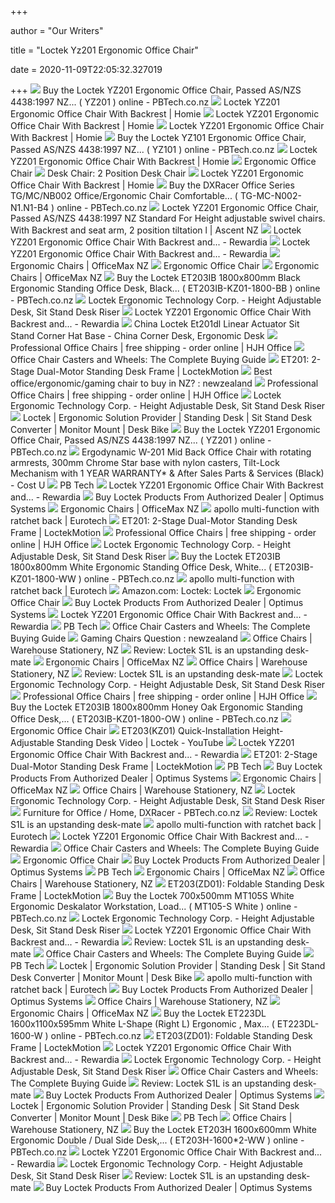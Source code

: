 +++
        
author = "Our Writers"
        
title = "Loctek Yz201 Ergonomic Office Chair"
        
date = 2020-11-09T22:05:32.327019
        
+++
[ ![](https://www.pbtech.co.nz/imgprod/C/H/CHRLCK0004__12.jpg)](https://www.pbtech.co.nz/imgprod/C/H/CHRLCK0004__12.jpg) Buy the Loctek YZ201 Ergonomic Office Chair, Passed AS/NZS 4438:1997 NZ...  ( YZ201 ) online - PBTech.co.nz
[ ![](https://homie-co-nz.imgix.net/products/loctek-yz201-ergonomic-office-chair-with-backrest-black-front-chrlck000~1586229493.jpg?w=675&h=931&fit=fillmax&auto=format&bg=0fff&s=b932e5fb38ebcbe90d9d25bab6fe5688)](https://homie-co-nz.imgix.net/products/loctek-yz201-ergonomic-office-chair-with-backrest-black-front-chrlck000~1586229493.jpg?w=675&h=931&fit=fillmax&auto=format&bg=0fff&s=b932e5fb38ebcbe90d9d25bab6fe5688) Loctek YZ201 Ergonomic Office Chair With Backrest | Homie
[ ![](https://homie-co-nz.imgix.net/products/loctek-yz201-ergonomic-office-chair-with-backrest-black-side-detail-chrlck000~1586229492.jpg?w=675&h=931&fit=fillmax&auto=format&bg=0fff&s=2e1dbee05b2e71bef7623f89b747dad3)](https://homie-co-nz.imgix.net/products/loctek-yz201-ergonomic-office-chair-with-backrest-black-side-detail-chrlck000~1586229492.jpg?w=675&h=931&fit=fillmax&auto=format&bg=0fff&s=2e1dbee05b2e71bef7623f89b747dad3) Loctek YZ201 Ergonomic Office Chair With Backrest | Homie
[ ![](https://homie-co-nz.imgix.net/products/loctek-yz201-ergonomic-office-chair-with-backrest-black-side-chrlck000~1586229492.jpg?w=675&h=931&fit=fillmax&auto=format&bg=0fff&s=419d206815335358d3aecfc4c87818b6)](https://homie-co-nz.imgix.net/products/loctek-yz201-ergonomic-office-chair-with-backrest-black-side-chrlck000~1586229492.jpg?w=675&h=931&fit=fillmax&auto=format&bg=0fff&s=419d206815335358d3aecfc4c87818b6) Loctek YZ201 Ergonomic Office Chair With Backrest | Homie
[ ![](https://www.pbtech.co.nz/imgprod/C/H/CHRLCK0002__4.jpg)](https://www.pbtech.co.nz/imgprod/C/H/CHRLCK0002__4.jpg) Buy the Loctek YZ101 Ergonomic Office Chair, Passed AS/NZS 4438:1997 NZ...  ( YZ101 ) online - PBTech.co.nz
[ ![](https://homie-co-nz.imgix.net/products/loctek-yz201-ergonomic-office-chair-with-backrest-black-back-detail-chrlck000~1586229492.jpg?w=675&h=931&fit=fillmax&auto=format&bg=0fff&s=0f186b84f8774f187668d68972e9728b)](https://homie-co-nz.imgix.net/products/loctek-yz201-ergonomic-office-chair-with-backrest-black-back-detail-chrlck000~1586229492.jpg?w=675&h=931&fit=fillmax&auto=format&bg=0fff&s=0f186b84f8774f187668d68972e9728b) Loctek YZ201 Ergonomic Office Chair With Backrest | Homie
[ ![](https://vverp1.oss-cn-shanghai.aliyuncs.com//uploadFile/45fa0bf4-7fe5-4943-8009-371b082c81c8.JPG)](https://vverp1.oss-cn-shanghai.aliyuncs.com//uploadFile/45fa0bf4-7fe5-4943-8009-371b082c81c8.JPG) Ergonomic Office Chair
[ ![](https://images-na.ssl-images-amazon.com/images/I/61uOxDPAHJL._SL1100_.jpg)](https://images-na.ssl-images-amazon.com/images/I/61uOxDPAHJL._SL1100_.jpg) Desk Chair: 2 Position Desk Chair
[ ![](https://homie-co-nz.imgix.net/products/loctek-yz201-ergonomic-office-chair-with-backrest-black-back-chrlck000~1586229492.jpg?w=675&h=931&fit=fillmax&auto=format&bg=0fff&s=f2d5b471ebaf58c7f2a6790b185576c7)](https://homie-co-nz.imgix.net/products/loctek-yz201-ergonomic-office-chair-with-backrest-black-back-chrlck000~1586229492.jpg?w=675&h=931&fit=fillmax&auto=format&bg=0fff&s=f2d5b471ebaf58c7f2a6790b185576c7) Loctek YZ201 Ergonomic Office Chair With Backrest | Homie
[ ![](https://www.pbtech.co.nz/imgprod/C/H/CHRDXR9902__1.jpg)](https://www.pbtech.co.nz/imgprod/C/H/CHRDXR9902__1.jpg) Buy the DXRacer Office Series TG/MC/NB002 Office/Ergonomic Chair  Comfortable... ( TG-MC-N002-N1.N1-B4 ) online - PBTech.co.nz
[ ![](https://www.ascent.co.nz/media/products/8675055-1.png)](https://www.ascent.co.nz/media/products/8675055-1.png) Loctek YZ201 Ergonomic Office Chair, Passed AS/NZS 4438:1997 NZ Standard  For Height adjustable swivel chairs. With Backrest and seat arm, 2 position  tiltation l | Ascent NZ
[ ![](https://c7.rewardia.com.au/rsz200/cache/868/B4/4F28A12A072CCE24556C3BD836B0383F35EA11.jpg?aHR_cHM4Ly7pbWcuY1JhenlzYWxlcy3jb0_uYXUvcHJvZHVjdHNfcGljdHVyZXMvMTU_LzE-NDM3OV63OTMyMzNfRi3qcGcJLzg0OC7CNC6_RjI2QTEyQTA1MkNDRTI_NTU0QzNCRDgzNkIwMzgzRjM-RUExMS3qcGcA)](https://c7.rewardia.com.au/rsz200/cache/868/B4/4F28A12A072CCE24556C3BD836B0383F35EA11.jpg?aHR_cHM4Ly7pbWcuY1JhenlzYWxlcy3jb0_uYXUvcHJvZHVjdHNfcGljdHVyZXMvMTU_LzE-NDM3OV63OTMyMzNfRi3qcGcJLzg0OC7CNC6_RjI2QTEyQTA1MkNDRTI_NTU0QzNCRDgzNkIwMzgzRjM-RUExMS3qcGcA) Loctek YZ201 Ergonomic Office Chair With Backrest and... - Rewardia
[ ![](https://c7.rewardia.com.au/rsz200/cache/932/41/5381CCBB9B2E996D07B0B0054634195EB676DB.jpg?aHR_cHM4Ly7hc1NldHMua07nYW2uY07tL0ltYWdlcy7zaG7wdGhlZ0xvYmUvU-RHLTYxLTI3NzA-ODAxNC-BVS6xLTNiZDhiZTYxMjQtNy3qcGVnCS63MzIvNDEvNTM2MUNDQkI3QjJFOTk0RDA1QjBCMDA-NDYzNDE3NUVCNjc0REIuanBn)](https://c7.rewardia.com.au/rsz200/cache/932/41/5381CCBB9B2E996D07B0B0054634195EB676DB.jpg?aHR_cHM4Ly7hc1NldHMua07nYW2uY07tL0ltYWdlcy7zaG7wdGhlZ0xvYmUvU-RHLTYxLTI3NzA-ODAxNC-BVS6xLTNiZDhiZTYxMjQtNy3qcGVnCS63MzIvNDEvNTM2MUNDQkI3QjJFOTk0RDA1QjBCMDA-NDYzNDE3NUVCNjc0REIuanBn) Loctek YZ201 Ergonomic Office Chair With Backrest and... - Rewardia
[ ![](https://www.officemax.co.nz/Images/ProductImages/250/2577879.jpg)](https://www.officemax.co.nz/Images/ProductImages/250/2577879.jpg) Ergonomic Chairs | OfficeMax NZ
[ ![](https://vverp1.oss-cn-shanghai.aliyuncs.com//uploadFile/69319e3d-5215-4045-876a-fd45cde4bbed.JPG)](https://vverp1.oss-cn-shanghai.aliyuncs.com//uploadFile/69319e3d-5215-4045-876a-fd45cde4bbed.JPG) Ergonomic Office Chair
[ ![](https://www.officemax.co.nz/Images/ProductImages/250/1945327.jpg)](https://www.officemax.co.nz/Images/ProductImages/250/1945327.jpg) Ergonomic Chairs | OfficeMax NZ
[ ![](https://www.pbtech.co.nz/imgprod/D/S/DSKLCK20318BB__3.jpg)](https://www.pbtech.co.nz/imgprod/D/S/DSKLCK20318BB__3.jpg) Buy the Loctek ET203IB 1800x800mm Black Ergonomic Standing Office Desk,  Black... ( ET203IB-KZ01-1800-BB ) online - PBTech.co.nz
[ ![](https://sc01.alicdn.com/kf/HTB1AwPPj_nI8KJjSszbq6z4KFXan.jpg)](https://sc01.alicdn.com/kf/HTB1AwPPj_nI8KJjSszbq6z4KFXan.jpg) Loctek Ergonomic Technology Corp. - Height Adjustable Desk, Sit Stand Desk  Riser
[ ![](https://c7.rewardia.com.au/rsz200/cache/932/17/52FFE167CC3B8F51776CC93C597FA08F507F61.jpg?aHR_cHM4Ly7hc1NldHMua07nYW2uY07tL0ltYWdlcy7iYXJnYWlucy-vbmxpbmUvQkdPLVJDMTE3MUJVLzEtNzA3ZDM-NWIwMS-yYzExOTFidS3qcGc9YXV_bz-1ZWJwJnF-YWxpdHk7NzUJLzkzMi6xNy6-MkZGRTE0N_NDM_I2RjUxNzc0Q_M3M_M-OTdGQTA2RjUwN_Y0MS3qcGcA)](https://c7.rewardia.com.au/rsz200/cache/932/17/52FFE167CC3B8F51776CC93C597FA08F507F61.jpg?aHR_cHM4Ly7hc1NldHMua07nYW2uY07tL0ltYWdlcy7iYXJnYWlucy-vbmxpbmUvQkdPLVJDMTE3MUJVLzEtNzA3ZDM-NWIwMS-yYzExOTFidS3qcGc9YXV_bz-1ZWJwJnF-YWxpdHk7NzUJLzkzMi6xNy6-MkZGRTE0N_NDM_I2RjUxNzc0Q_M3M_M-OTdGQTA2RjUwN_Y0MS3qcGcA) Loctek YZ201 Ergonomic Office Chair With Backrest and... - Rewardia
[ ![](https://image.made-in-china.com/202f0j00NYpRGDPJYroC/Loctek-Et201dl-Linear-Actuator-Sit-Stand-Corner-Hat-Base.jpg)](https://image.made-in-china.com/202f0j00NYpRGDPJYroC/Loctek-Et201dl-Linear-Actuator-Sit-Stand-Corner-Hat-Base.jpg) China Loctek Et201dl Linear Actuator Sit Stand Corner Hat Base - China  Corner Desk, Ergonomic Desk
[ ![](https://master.buerostuhl24.eu/out/pictures/generated/product/1/1000_1000_80/stamm_PORTO_MAX_HIGH_I_FotoGross_stamm_PORTO_MAX_HIGH_I.jpg)](https://master.buerostuhl24.eu/out/pictures/generated/product/1/1000_1000_80/stamm_PORTO_MAX_HIGH_I_FotoGross_stamm_PORTO_MAX_HIGH_I.jpg) Professional Office Chairs | free shipping - order online | HJH Office
[ ![](https://www.btod.com/blog/wp-content/uploads/2019/05/best-ergonomic-chairs-2020-blog-header-360x240.jpg)](https://www.btod.com/blog/wp-content/uploads/2019/05/best-ergonomic-chairs-2020-blog-header-360x240.jpg) Office Chair Casters and Wheels: The Complete Buying Guide
[ ![](https://www.loctekmotion.com/wp-content/uploads/2019/02/ET201-%E5%9C%BA%E6%99%AF%E5%9B%BE-8-%E5%8E%8B.jpg)](https://www.loctekmotion.com/wp-content/uploads/2019/02/ET201-%E5%9C%BA%E6%99%AF%E5%9B%BE-8-%E5%8E%8B.jpg) ET201: 2-Stage Dual-Motor Standing Desk Frame | LoctekMotion
[ ![](https://external-preview.redd.it/PGgXxfUgZLBUx010HzCsTUu_Xv_dM-5RyjFvNd_jSh8.jpg?auto=webp&s=f55ff74b61369705c1e79187f09e1789425fc4af)](https://external-preview.redd.it/PGgXxfUgZLBUx010HzCsTUu_Xv_dM-5RyjFvNd_jSh8.jpg?auto=webp&s=f55ff74b61369705c1e79187f09e1789425fc4af) Best office/ergonomic/gaming chair to buy in NZ? : newzealand
[ ![](https://master.buerostuhl24.eu/out/pictures/generated/product/1/1000_1000_80/stamm_IKAST_BASE_FotoGross_stamm_IKAST_BASE.jpg)](https://master.buerostuhl24.eu/out/pictures/generated/product/1/1000_1000_80/stamm_IKAST_BASE_FotoGross_stamm_IKAST_BASE.jpg) Professional Office Chairs | free shipping - order online | HJH Office
[ ![](https://sc01.alicdn.com/kf/HTB1hTgfcQfb_uJjSsD4q6yqiFXav.jpg)](https://sc01.alicdn.com/kf/HTB1hTgfcQfb_uJjSsD4q6yqiFXav.jpg) Loctek Ergonomic Technology Corp. - Height Adjustable Desk, Sit Stand Desk  Riser
[ ![](https://en.loctek.com/image/banner1%20(2).jpg)](https://en.loctek.com/image/banner1%20(2).jpg) Loctek | Ergonomic Solution Provider | Standing Desk | Sit Stand Desk  Converter | Monitor Mount | Desk Bike
[ ![](https://www.pbtech.co.nz/fileslib/_20190605102951_786.jpg)](https://www.pbtech.co.nz/fileslib/_20190605102951_786.jpg) Buy the Loctek YZ201 Ergonomic Office Chair, Passed AS/NZS 4438:1997 NZ...  ( YZ201 ) online - PBTech.co.nz
[ ![](https://www.costuless.com.ph/wp-content/uploads/2020/06/W-201_3.jpg)](https://www.costuless.com.ph/wp-content/uploads/2020/06/W-201_3.jpg) Ergodynamic W-201 Mid Back Office Chair with rotating armrests, 300mm  Chrome Star base with nylon casters, Tilt-Lock Mechanism with 1 YEAR  WARRANTY* & After Sales Parts & Services (Black) - Cost U
[ ![](https://lookaside.fbsbx.com/lookaside/crawler/media/?media_id=2727907907311693)](https://lookaside.fbsbx.com/lookaside/crawler/media/?media_id=2727907907311693) PB Tech
[ ![](https://c7.rewardia.com.au/rsz200/cache/28770576/18/534C4F0EB0B16B497045B764A03A8443B40A76.jpg?aHR_cDovL0ltZy34Y0RuLmNvbS3hdS7sZi6-MC7oYXNoLzM1ODEwLzE2OTYyMjA-LzEvMS6xLmpwZwkvMjg1NzA-NzYvMTgvNTM_QzRGMEVCMEIxNkI_OTcwNDVCNzY_QTAzQTg_NDNCNDBBNzYuanBn)](https://c7.rewardia.com.au/rsz200/cache/28770576/18/534C4F0EB0B16B497045B764A03A8443B40A76.jpg?aHR_cDovL0ltZy34Y0RuLmNvbS3hdS7sZi6-MC7oYXNoLzM1ODEwLzE2OTYyMjA-LzEvMS6xLmpwZwkvMjg1NzA-NzYvMTgvNTM_QzRGMEVCMEIxNkI_OTcwNDVCNzY_QTAzQTg_NDNCNDBBNzYuanBn) Loctek YZ201 Ergonomic Office Chair With Backrest and... - Rewardia
[ ![](https://gluh.azureedge.net/optimus/productimages/1455061_6f4cdf45-88a1-4dda-856f-618fd957534e.jpg?width=250&height=250&scale=canvas)](https://gluh.azureedge.net/optimus/productimages/1455061_6f4cdf45-88a1-4dda-856f-618fd957534e.jpg?width=250&height=250&scale=canvas) Buy Loctek Products From Authorized Dealer | Optimus Systems
[ ![](https://www.officemax.co.nz/Images/ProductImages/250/84473.jpg)](https://www.officemax.co.nz/Images/ProductImages/250/84473.jpg) Ergonomic Chairs | OfficeMax NZ
[ ![](https://www.eurotechseating.com/sites/default/files/mfhb9sl_angle_rt_ee.jpg)](https://www.eurotechseating.com/sites/default/files/mfhb9sl_angle_rt_ee.jpg) apollo multi-function with ratchet back | Eurotech
[ ![](https://www.loctekmotion.com/wp-content/uploads/2019/02/ET201-4-600x600.jpg)](https://www.loctekmotion.com/wp-content/uploads/2019/02/ET201-4-600x600.jpg) ET201: 2-Stage Dual-Motor Standing Desk Frame | LoctekMotion
[ ![](https://master.buerostuhl24.eu/out/pictures/generated/product/1/1000_1000_80/stamm_ERGO_SPINE_PRO_FotoGross_731420__1.jpg)](https://master.buerostuhl24.eu/out/pictures/generated/product/1/1000_1000_80/stamm_ERGO_SPINE_PRO_FotoGross_731420__1.jpg) Professional Office Chairs | free shipping - order online | HJH Office
[ ![](https://sc02.alicdn.com/kf/HTB1fUT5j0zJ8KJjSspkq6zF7VXa2.jpg)](https://sc02.alicdn.com/kf/HTB1fUT5j0zJ8KJjSspkq6zF7VXa2.jpg) Loctek Ergonomic Technology Corp. - Height Adjustable Desk, Sit Stand Desk  Riser
[ ![](https://www.pbtech.co.nz/imgprod/D/S/DSKLCK20318WW__3.jpg)](https://www.pbtech.co.nz/imgprod/D/S/DSKLCK20318WW__3.jpg) Buy the Loctek ET203IB 1800x800mm White Ergonomic Standing Office Desk,  White... ( ET203IB-KZ01-1800-WW ) online - PBTech.co.nz
[ ![](https://www.eurotechseating.com/sites/default/files/mfhb9sl_side_ee.jpg)](https://www.eurotechseating.com/sites/default/files/mfhb9sl_side_ee.jpg) apollo multi-function with ratchet back | Eurotech
[ ![](https://m.media-amazon.com/images/S/abs-image-upload-na/a/AmazonStores/ATVPDKIKX0DER/b8ad0e2482b7447347d3bc70e93f57c6.w1500.h750.jpg)](https://m.media-amazon.com/images/S/abs-image-upload-na/a/AmazonStores/ATVPDKIKX0DER/b8ad0e2482b7447347d3bc70e93f57c6.w1500.h750.jpg) Amazon.com: Loctek: Loctek
[ ![](https://vverp1.oss-cn-shanghai.aliyuncs.com//uploadFile/35cdad2c-f58c-4b0e-8496-157d4a0f5603.jpg)](https://vverp1.oss-cn-shanghai.aliyuncs.com//uploadFile/35cdad2c-f58c-4b0e-8496-157d4a0f5603.jpg) Ergonomic Office Chair
[ ![](https://gluh.azureedge.net/optimus/productimages/1473468_85d1e359-b07f-45f7-806d-e81a64f19f5a.jpg?width=250&height=250&scale=canvas)](https://gluh.azureedge.net/optimus/productimages/1473468_85d1e359-b07f-45f7-806d-e81a64f19f5a.jpg?width=250&height=250&scale=canvas) Buy Loctek Products From Authorized Dealer | Optimus Systems
[ ![](https://c7.rewardia.com.au/rsz200/cache/932/DD/512D190E5DFE35CC7C08E733601910A1E862A9.jpg?aHR_cHM4Ly7hc1NldHMua07nYW2uY07tL0ZpbGVzL1Byb0R-Y1QvMjAxOS7FTENIRVJHU-NMQS7FTENIRVJHU-NMQV6wMS3qcGc9YXV_bz-1ZWJwJnF-YWxpdHk7NzUJLzkzMi7ERC6-MTJEMTkwRTVERkUzNUNDN_MwOEU1MzM0MDE3MTBBMUU2NjJBOS3qcGcA)](https://c7.rewardia.com.au/rsz200/cache/932/DD/512D190E5DFE35CC7C08E733601910A1E862A9.jpg?aHR_cHM4Ly7hc1NldHMua07nYW2uY07tL0ZpbGVzL1Byb0R-Y1QvMjAxOS7FTENIRVJHU-NMQS7FTENIRVJHU-NMQV6wMS3qcGc9YXV_bz-1ZWJwJnF-YWxpdHk7NzUJLzkzMi7ERC6-MTJEMTkwRTVERkUzNUNDN_MwOEU1MzM0MDE3MTBBMUU2NjJBOS3qcGcA) Loctek YZ201 Ergonomic Office Chair With Backrest and... - Rewardia
[ ![](https://lookaside.fbsbx.com/lookaside/crawler/media/?media_id=3237143929741111)](https://lookaside.fbsbx.com/lookaside/crawler/media/?media_id=3237143929741111) PB Tech
[ ![](https://www.btod.com/blog/wp-content/uploads/2017/01/office-chair-casters-guide-blog-header.jpg)](https://www.btod.com/blog/wp-content/uploads/2017/01/office-chair-casters-guide-blog-header.jpg) Office Chair Casters and Wheels: The Complete Buying Guide
[ ![](https://external-preview.redd.it/uQT-etfSDR9isxlylIHgTZFPIETDkeTwPCG4CqEY-P0.jpg?auto=webp&s=f9026dc37f5ecd4c3f4a3bfa612cfce18955ea76)](https://external-preview.redd.it/uQT-etfSDR9isxlylIHgTZFPIETDkeTwPCG4CqEY-P0.jpg?auto=webp&s=f9026dc37f5ecd4c3f4a3bfa612cfce18955ea76) Gaming Chairs Question : newzealand
[ ![](https://www.warehousestationery.co.nz/dw/image/v2/AAWO_PRD/on/demandware.static/-/Sites-wsl-master-catalog/default/dw898680f3/b4/3e/W2589933_30.jpg?sw=232&sh=232&sm=fit)](https://www.warehousestationery.co.nz/dw/image/v2/AAWO_PRD/on/demandware.static/-/Sites-wsl-master-catalog/default/dw898680f3/b4/3e/W2589933_30.jpg?sw=232&sh=232&sm=fit) Office Chairs | Warehouse Stationery, NZ
[ ![](https://assets.newatlas.com/dims4/default/0148da7/2147483647/strip/true/crop/1620x1080+0+0/resize/1440x960!/quality/90/?url=http%3A%2F%2Fnewatlas-brightspot.s3.amazonaws.com%2Farchive%2Floctek-standing-desk-review-9.jpg)](https://assets.newatlas.com/dims4/default/0148da7/2147483647/strip/true/crop/1620x1080+0+0/resize/1440x960!/quality/90/?url=http%3A%2F%2Fnewatlas-brightspot.s3.amazonaws.com%2Farchive%2Floctek-standing-desk-review-9.jpg) Review: Loctek S1L is an upstanding desk-mate
[ ![](https://www.officemax.co.nz/Images/ProductImages/250/83905.jpg)](https://www.officemax.co.nz/Images/ProductImages/250/83905.jpg) Ergonomic Chairs | OfficeMax NZ
[ ![](https://www.warehousestationery.co.nz/dw/image/v2/AAWO_PRD/on/demandware.static/-/Sites-wsl-master-catalog/default/dw4adfeaa1/b0/2a/W2423878_30.jpg?sw=232&sh=232&sm=fit)](https://www.warehousestationery.co.nz/dw/image/v2/AAWO_PRD/on/demandware.static/-/Sites-wsl-master-catalog/default/dw4adfeaa1/b0/2a/W2423878_30.jpg?sw=232&sh=232&sm=fit) Office Chairs | Warehouse Stationery, NZ
[ ![](https://assets.newatlas.com/dims4/default/d171bb7/2147483647/strip/true/crop/1620x851+0+115/resize/1200x630!/quality/90/?url=http%3A%2F%2Fnewatlas-brightspot.s3.amazonaws.com%2Farchive%2Floctek-standing-desk-review-5.jpg)](https://assets.newatlas.com/dims4/default/d171bb7/2147483647/strip/true/crop/1620x851+0+115/resize/1200x630!/quality/90/?url=http%3A%2F%2Fnewatlas-brightspot.s3.amazonaws.com%2Farchive%2Floctek-standing-desk-review-5.jpg) Review: Loctek S1L is an upstanding desk-mate
[ ![](https://sc02.alicdn.com/kf/HTB1R7jtkhPI8KJjSspfq6ACFXXaO.jpg)](https://sc02.alicdn.com/kf/HTB1R7jtkhPI8KJjSspfq6ACFXXaO.jpg) Loctek Ergonomic Technology Corp. - Height Adjustable Desk, Sit Stand Desk  Riser
[ ![](https://master.buerostuhl24.eu/out/pictures/generated/product/1/1000_1000_80/stamm_ERGO_SPINE_BASE_FotoGross_stamm_ERGO_SPINE_BASE.jpg)](https://master.buerostuhl24.eu/out/pictures/generated/product/1/1000_1000_80/stamm_ERGO_SPINE_BASE_FotoGross_stamm_ERGO_SPINE_BASE.jpg) Professional Office Chairs | free shipping - order online | HJH Office
[ ![](https://www.pbtech.co.nz/imgprod/D/S/DSKLCK20318OW__1.jpg)](https://www.pbtech.co.nz/imgprod/D/S/DSKLCK20318OW__1.jpg) Buy the Loctek ET203IB 1800x800mm Honey Oak Ergonomic Standing Office Desk,...  ( ET203IB-KZ01-1800-OW ) online - PBTech.co.nz
[ ![](https://vverp1.oss-cn-shanghai.aliyuncs.com//uploadFile/56e10dc7-fef0-436c-9ee4-4852aea3c41b.JPG)](https://vverp1.oss-cn-shanghai.aliyuncs.com//uploadFile/56e10dc7-fef0-436c-9ee4-4852aea3c41b.JPG) Ergonomic Office Chair
[ ![](https://i.ytimg.com/vi/M3yega_7Sv8/maxresdefault.jpg)](https://i.ytimg.com/vi/M3yega_7Sv8/maxresdefault.jpg) ET203(KZ01) Quick-Installation Height-Adjustable Standing Desk Video |  Loctek - YouTube
[ ![](https://c7.rewardia.com.au/rsz200/cache/932/45/5366181CEA8D55AF8A0FBEC1A6F3F35441AA2B.jpg?aHR_cHM4Ly7hc1NldHMua07nYW2uY07tL0ltYWdlcy7zaG7wdGhlZ0xvYmUvU-RHLTYxLTI3NDU_OTQ-MC-BVS6xLTA2NTYxY0I1ZGEtNy3qcGVnCS63MzIvNDUvNTM0NjE2MUNFQThENTVBRjhBMEZCRUMxQTZGM_YzNTQ_MUFBMkIuanBn)](https://c7.rewardia.com.au/rsz200/cache/932/45/5366181CEA8D55AF8A0FBEC1A6F3F35441AA2B.jpg?aHR_cHM4Ly7hc1NldHMua07nYW2uY07tL0ltYWdlcy7zaG7wdGhlZ0xvYmUvU-RHLTYxLTI3NDU_OTQ-MC-BVS6xLTA2NTYxY0I1ZGEtNy3qcGVnCS63MzIvNDUvNTM0NjE2MUNFQThENTVBRjhBMEZCRUMxQTZGM_YzNTQ_MUFBMkIuanBn) Loctek YZ201 Ergonomic Office Chair With Backrest and... - Rewardia
[ ![](https://www.loctekmotion.com/wp-content/uploads/2019/02/ET201-%E5%9C%BA%E6%99%AF%E5%9B%BE-3-%E5%8E%8B.jpg)](https://www.loctekmotion.com/wp-content/uploads/2019/02/ET201-%E5%9C%BA%E6%99%AF%E5%9B%BE-3-%E5%8E%8B.jpg) ET201: 2-Stage Dual-Motor Standing Desk Frame | LoctekMotion
[ ![](https://lookaside.fbsbx.com/lookaside/crawler/media/?media_id=4020523014631527)](https://lookaside.fbsbx.com/lookaside/crawler/media/?media_id=4020523014631527) PB Tech
[ ![](https://gluh.azureedge.net/optimus/productimages/1455032_919030d7-adea-4ae0-b9dc-d4eecfd28d3a.jpg?width=250&height=250&scale=canvas)](https://gluh.azureedge.net/optimus/productimages/1455032_919030d7-adea-4ae0-b9dc-d4eecfd28d3a.jpg?width=250&height=250&scale=canvas) Buy Loctek Products From Authorized Dealer | Optimus Systems
[ ![](https://www.officemax.co.nz/Images/ProductImages/250/83935.jpg)](https://www.officemax.co.nz/Images/ProductImages/250/83935.jpg) Ergonomic Chairs | OfficeMax NZ
[ ![](https://www.warehousestationery.co.nz/dw/image/v2/AAWO_PRD/on/demandware.static/-/Sites-wsl-master-catalog/default/dw248bec1b/11/b4/W2439624_30.jpg?sw=232&sh=232&sm=fit)](https://www.warehousestationery.co.nz/dw/image/v2/AAWO_PRD/on/demandware.static/-/Sites-wsl-master-catalog/default/dw248bec1b/11/b4/W2439624_30.jpg?sw=232&sh=232&sm=fit) Office Chairs | Warehouse Stationery, NZ
[ ![](https://sc02.alicdn.com/kf/Hede53bff420147ce82fcf94a61d8b62fq.jpg)](https://sc02.alicdn.com/kf/Hede53bff420147ce82fcf94a61d8b62fq.jpg) Loctek Ergonomic Technology Corp. - Height Adjustable Desk, Sit Stand Desk  Riser
[ ![](https://www.pbtech.co.nz/fileslib/_20171024133056_Gaming_Chairs.png)](https://www.pbtech.co.nz/fileslib/_20171024133056_Gaming_Chairs.png) Furniture for Office / Home, DXRacer - PBTech.co.nz
[ ![](https://assets.newatlas.com/dims4/default/81d6bcb/2147483647/strip/true/crop/720x1080+0+0/resize/640x960!/quality/90/?url=http%3A%2F%2Fnewatlas-brightspot.s3.amazonaws.com%2Farchive%2Floctek-standing-desk-review-1.jpg)](https://assets.newatlas.com/dims4/default/81d6bcb/2147483647/strip/true/crop/720x1080+0+0/resize/640x960!/quality/90/?url=http%3A%2F%2Fnewatlas-brightspot.s3.amazonaws.com%2Farchive%2Floctek-standing-desk-review-1.jpg) Review: Loctek S1L is an upstanding desk-mate
[ ![](https://i.ytimg.com/vi/l0Wb4PWl4M4/maxresdefault.jpg)](https://i.ytimg.com/vi/l0Wb4PWl4M4/maxresdefault.jpg) apollo multi-function with ratchet back | Eurotech
[ ![](https://c7.rewardia.com.au/rsz200/cache/16843030/93/537336CBF960A1BBFB6157543E88A15F420CDF.jpg?aHR_cHM4Ly7hc1NldHMua07nYW2uY07tL0ltYWdlcy7zaG7wdGhlZ0xvYmUvU-RHLTYxLTI3Nzg_NDUzMy-BVS6xLTY_NTA2OWU3ZWItNy3qcGVnCS6xNjg_MzAzMC63My6-MzczMzZDQkY3NjBBMUJCRkI0MTU1NTQzRTg2QTE-RjQyMENERi3qcGcA)](https://c7.rewardia.com.au/rsz200/cache/16843030/93/537336CBF960A1BBFB6157543E88A15F420CDF.jpg?aHR_cHM4Ly7hc1NldHMua07nYW2uY07tL0ltYWdlcy7zaG7wdGhlZ0xvYmUvU-RHLTYxLTI3Nzg_NDUzMy-BVS6xLTY_NTA2OWU3ZWItNy3qcGVnCS6xNjg_MzAzMC63My6-MzczMzZDQkY3NjBBMUJCRkI0MTU1NTQzRTg2QTE-RjQyMENERi3qcGcA) Loctek YZ201 Ergonomic Office Chair With Backrest and... - Rewardia
[ ![](https://www.btod.com/blog/wp-content/uploads/2017/01/office-chair-caster-sizes.jpg)](https://www.btod.com/blog/wp-content/uploads/2017/01/office-chair-caster-sizes.jpg) Office Chair Casters and Wheels: The Complete Buying Guide
[ ![](https://vverp1.oss-cn-shanghai.aliyuncs.com//uploadFile/9fad2df9-a527-4fc3-a3d7-f9da5664916e.jpg)](https://vverp1.oss-cn-shanghai.aliyuncs.com//uploadFile/9fad2df9-a527-4fc3-a3d7-f9da5664916e.jpg) Ergonomic Office Chair
[ ![](https://gluh.azureedge.net/optimus/productimages/1455034_d4ab6282-bab3-4cc2-8528-b1d146930387.jpg?width=250&height=250&scale=canvas)](https://gluh.azureedge.net/optimus/productimages/1455034_d4ab6282-bab3-4cc2-8528-b1d146930387.jpg?width=250&height=250&scale=canvas) Buy Loctek Products From Authorized Dealer | Optimus Systems
[ ![](https://lookaside.fbsbx.com/lookaside/crawler/media/?media_id=3393321597430618)](https://lookaside.fbsbx.com/lookaside/crawler/media/?media_id=3393321597430618) PB Tech
[ ![](https://www.officemax.co.nz/Images/ProductImages/250/2449870.jpg)](https://www.officemax.co.nz/Images/ProductImages/250/2449870.jpg) Ergonomic Chairs | OfficeMax NZ
[ ![](https://www.warehousestationery.co.nz/dw/image/v2/AAWO_PRD/on/demandware.static/-/Sites-wsl-master-catalog/default/dw3d938b85/91/94/W2224998_00.jpg?sw=232&sh=232&sm=fit)](https://www.warehousestationery.co.nz/dw/image/v2/AAWO_PRD/on/demandware.static/-/Sites-wsl-master-catalog/default/dw3d938b85/91/94/W2224998_00.jpg?sw=232&sh=232&sm=fit) Office Chairs | Warehouse Stationery, NZ
[ ![](https://www.loctekmotion.com/wp-content/uploads/2019/02/%E5%96%BB%E9%9D%96%E8%8A%B3ET203%EF%BC%88ZD01%EF%BC%89-2-600x600.jpg)](https://www.loctekmotion.com/wp-content/uploads/2019/02/%E5%96%BB%E9%9D%96%E8%8A%B3ET203%EF%BC%88ZD01%EF%BC%89-2-600x600.jpg) ET203(ZD01): Foldable Standing Desk Frame | LoctekMotion
[ ![](https://www.pbtech.co.nz/imgprod/M/O/MOALCK0082__10.jpg)](https://www.pbtech.co.nz/imgprod/M/O/MOALCK0082__10.jpg) Buy the Loctek 700x500mm MT105S White Ergonomic Deskalator Workstation,  Load... ( MT105-S White ) online - PBTech.co.nz
[ ![](https://sc02.alicdn.com/kf/HTB1.N.aj0fJ8KJjy0Feq6xKEXXat.jpg)](https://sc02.alicdn.com/kf/HTB1.N.aj0fJ8KJjy0Feq6xKEXXat.jpg) Loctek Ergonomic Technology Corp. - Height Adjustable Desk, Sit Stand Desk  Riser
[ ![](https://c7.rewardia.com.au/rsz200/cache/27132192/D6/4DD4DCBF69FAAD2419A5FE007F641DCF72AE3E.jpg?aHR_cHM4Ly7jZG2uc0hvcGlmeS3jb0_vcy7maWxlcy6xLzEyNDkvNzg-OS7wcm7kdWN_cy7IUk_yMDAyQksuanBnP1Y7MTU2MDAxNzc2OQkvMjcxMzIxOTIvRDYvNERENERDQkY0OUZBQUQyNDE3QTVGRTAwN_Y0NDFEQ_Y1MkFFM_UuanBn)](https://c7.rewardia.com.au/rsz200/cache/27132192/D6/4DD4DCBF69FAAD2419A5FE007F641DCF72AE3E.jpg?aHR_cHM4Ly7jZG2uc0hvcGlmeS3jb0_vcy7maWxlcy6xLzEyNDkvNzg-OS7wcm7kdWN_cy7IUk_yMDAyQksuanBnP1Y7MTU2MDAxNzc2OQkvMjcxMzIxOTIvRDYvNERENERDQkY0OUZBQUQyNDE3QTVGRTAwN_Y0NDFEQ_Y1MkFFM_UuanBn) Loctek YZ201 Ergonomic Office Chair With Backrest and... - Rewardia
[ ![](https://assets.newatlas.com/dims4/default/3bfd2ac/2147483647/strip/true/crop/1620x1080+0+0/resize/1440x960!/quality/90/?url=http%3A%2F%2Fnewatlas-brightspot.s3.amazonaws.com%2Farchive%2Floctek-standing-desk-review-7.jpg)](https://assets.newatlas.com/dims4/default/3bfd2ac/2147483647/strip/true/crop/1620x1080+0+0/resize/1440x960!/quality/90/?url=http%3A%2F%2Fnewatlas-brightspot.s3.amazonaws.com%2Farchive%2Floctek-standing-desk-review-7.jpg) Review: Loctek S1L is an upstanding desk-mate
[ ![](https://www.btod.com/blog/wp-content/uploads/2017/01/carpet-hard-surface-caster-office-chairs.jpg)](https://www.btod.com/blog/wp-content/uploads/2017/01/carpet-hard-surface-caster-office-chairs.jpg) Office Chair Casters and Wheels: The Complete Buying Guide
[ ![](https://lookaside.fbsbx.com/lookaside/crawler/media/?media_id=3289764891138125)](https://lookaside.fbsbx.com/lookaside/crawler/media/?media_id=3289764891138125) PB Tech
[ ![](https://en.loctek.com/image/computer88.jpg)](https://en.loctek.com/image/computer88.jpg) Loctek | Ergonomic Solution Provider | Standing Desk | Sit Stand Desk  Converter | Monitor Mount | Desk Bike
[ ![](https://www.eurotechseating.com/sites/default/files/mt9400_apollo_angle_3.jpg)](https://www.eurotechseating.com/sites/default/files/mt9400_apollo_angle_3.jpg) apollo multi-function with ratchet back | Eurotech
[ ![](https://gluh.azureedge.net/optimus/productimages/1466431_971e7c70-538f-4e09-a2be-39fa1e97ac88.jpg?width=250&height=250&scale=canvas)](https://gluh.azureedge.net/optimus/productimages/1466431_971e7c70-538f-4e09-a2be-39fa1e97ac88.jpg?width=250&height=250&scale=canvas) Buy Loctek Products From Authorized Dealer | Optimus Systems
[ ![](https://www.warehousestationery.co.nz/dw/image/v2/AAWO_PRD/on/demandware.static/-/Sites-wsl-master-catalog/default/dwa75427a0/32/bb/W2540900_30.jpg?sw=232&sh=232&sm=fit)](https://www.warehousestationery.co.nz/dw/image/v2/AAWO_PRD/on/demandware.static/-/Sites-wsl-master-catalog/default/dwa75427a0/32/bb/W2540900_30.jpg?sw=232&sh=232&sm=fit) Office Chairs | Warehouse Stationery, NZ
[ ![](https://www.officemax.co.nz/Images/ProductImages/250/2473151.jpg)](https://www.officemax.co.nz/Images/ProductImages/250/2473151.jpg) Ergonomic Chairs | OfficeMax NZ
[ ![](https://www.pbtech.co.nz/imgprod/D/S/DSKLCK22316DLW__14.jpg)](https://www.pbtech.co.nz/imgprod/D/S/DSKLCK22316DLW__14.jpg) Buy the Loctek ET223DL 1600x1100x595mm White L-Shape (Right L) Ergonomic ,  Max... ( ET223DL-1600-W ) online - PBTech.co.nz
[ ![](https://www.loctekmotion.com/wp-content/uploads/2019/02/ET223-827769-300x300.jpg)](https://www.loctekmotion.com/wp-content/uploads/2019/02/ET223-827769-300x300.jpg) ET203(ZD01): Foldable Standing Desk Frame | LoctekMotion
[ ![](https://c7.rewardia.com.au/rsz200/cache/932/E2/53865BC9BBCA0508D52C267EF9DEC801AE1FD3.jpg?aHR_cHM4Ly7hc1NldHMua07nYW2uY07tL0ltYWdlcy7zaG7wdGhlZ0xvYmUvU-RHLTYxLTYwMjc_NzA0LUFVLzEtMTc_MDQ0YTZlOS_1LmpwZWcJLzkzMi7FMi6-Mzg0NUJDOUJCQ_EwNTA2RDUyQzI0N_VGOURFQzgwMUFFMUZEMy3qcGcA)](https://c7.rewardia.com.au/rsz200/cache/932/E2/53865BC9BBCA0508D52C267EF9DEC801AE1FD3.jpg?aHR_cHM4Ly7hc1NldHMua07nYW2uY07tL0ltYWdlcy7zaG7wdGhlZ0xvYmUvU-RHLTYxLTYwMjc_NzA0LUFVLzEtMTc_MDQ0YTZlOS_1LmpwZWcJLzkzMi7FMi6-Mzg0NUJDOUJCQ_EwNTA2RDUyQzI0N_VGOURFQzgwMUFFMUZEMy3qcGcA) Loctek YZ201 Ergonomic Office Chair With Backrest and... - Rewardia
[ ![](https://sc02.alicdn.com/kf/HTB1Z9QecQfb_uJjSsD4q6yqiFXaa/231338021/HTB1Z9QecQfb_uJjSsD4q6yqiFXaa.jpg)](https://sc02.alicdn.com/kf/HTB1Z9QecQfb_uJjSsD4q6yqiFXaa/231338021/HTB1Z9QecQfb_uJjSsD4q6yqiFXaa.jpg) Loctek Ergonomic Technology Corp. - Height Adjustable Desk, Sit Stand Desk  Riser
[ ![](https://www.btod.com/blog/wp-content/uploads/2017/01/office-chair-caster-hood.jpg)](https://www.btod.com/blog/wp-content/uploads/2017/01/office-chair-caster-hood.jpg) Office Chair Casters and Wheels: The Complete Buying Guide
[ ![](https://assets.newatlas.com/dims4/default/8d13040/2147483647/strip/true/crop/1620x1080+0+0/resize/1440x960!/quality/90/?url=http%3A%2F%2Fnewatlas-brightspot.s3.amazonaws.com%2Farchive%2Floctek-standing-desk-review-3.jpg)](https://assets.newatlas.com/dims4/default/8d13040/2147483647/strip/true/crop/1620x1080+0+0/resize/1440x960!/quality/90/?url=http%3A%2F%2Fnewatlas-brightspot.s3.amazonaws.com%2Farchive%2Floctek-standing-desk-review-3.jpg) Review: Loctek S1L is an upstanding desk-mate
[ ![](https://gluh.azureedge.net/optimus/productimages/1455049_cfe16529-2748-455e-8908-e8de73f2c208.jpg?width=250&height=250&scale=canvas)](https://gluh.azureedge.net/optimus/productimages/1455049_cfe16529-2748-455e-8908-e8de73f2c208.jpg?width=250&height=250&scale=canvas) Buy Loctek Products From Authorized Dealer | Optimus Systems
[ ![](https://en.loctek.com/image/sports-car.png)](https://en.loctek.com/image/sports-car.png) Loctek | Ergonomic Solution Provider | Standing Desk | Sit Stand Desk  Converter | Monitor Mount | Desk Bike
[ ![](https://lookaside.fbsbx.com/lookaside/crawler/media/?media_id=2757676450926528)](https://lookaside.fbsbx.com/lookaside/crawler/media/?media_id=2757676450926528) PB Tech
[ ![](https://www.warehousestationery.co.nz/dw/image/v2/AAWO_PRD/on/demandware.static/-/Sites-wsl-master-catalog/default/dw93dea139/14/74/W2540901_30.jpg?sw=232&sh=232&sm=fit)](https://www.warehousestationery.co.nz/dw/image/v2/AAWO_PRD/on/demandware.static/-/Sites-wsl-master-catalog/default/dw93dea139/14/74/W2540901_30.jpg?sw=232&sh=232&sm=fit) Office Chairs | Warehouse Stationery, NZ
[ ![](https://www.pbtech.co.nz/imgprod/D/S/DSKLCK203H16WW__1.jpg)](https://www.pbtech.co.nz/imgprod/D/S/DSKLCK203H16WW__1.jpg) Buy the Loctek ET203H 1600x600mm White Ergonomic Double / Dual Side Desk,...  ( ET203H-1600*2-WW ) online - PBTech.co.nz
[ ![](https://c7.rewardia.com.au/rsz200/cache/31654148/EB/4CE533E0C2C285D23CA20B67A883F125231991.jpg?aHR_cHM4Ly71d1cuZHNob1AuY07tLmF-L0Fzc0V_cy7_aHVtYi7NNTAwLUIuanBnCS6zMTY-NDE_OC7FQi6_Q_U-MzNFMEMyQzI2NUQyM_NBMjBCNjdBODgzRjEyNTIzMTk3MS3qcGcA)](https://c7.rewardia.com.au/rsz200/cache/31654148/EB/4CE533E0C2C285D23CA20B67A883F125231991.jpg?aHR_cHM4Ly71d1cuZHNob1AuY07tLmF-L0Fzc0V_cy7_aHVtYi7NNTAwLUIuanBnCS6zMTY-NDE_OC7FQi6_Q_U-MzNFMEMyQzI2NUQyM_NBMjBCNjdBODgzRjEyNTIzMTk3MS3qcGcA) Loctek YZ201 Ergonomic Office Chair With Backrest and... - Rewardia
[ ![](https://sc02.alicdn.com/kf/H766a4175a6564612bd0a30ef693857079.jpg)](https://sc02.alicdn.com/kf/H766a4175a6564612bd0a30ef693857079.jpg) Loctek Ergonomic Technology Corp. - Height Adjustable Desk, Sit Stand Desk  Riser
[ ![](https://assets.newatlas.com/dims4/default/5ea29b6/2147483647/strip/true/crop/1620x1080+0+0/resize/1440x960!/quality/90/?url=http%3A%2F%2Fnewatlas-brightspot.s3.amazonaws.com%2Farchive%2Floctek-standing-desk-review-2.jpg)](https://assets.newatlas.com/dims4/default/5ea29b6/2147483647/strip/true/crop/1620x1080+0+0/resize/1440x960!/quality/90/?url=http%3A%2F%2Fnewatlas-brightspot.s3.amazonaws.com%2Farchive%2Floctek-standing-desk-review-2.jpg) Review: Loctek S1L is an upstanding desk-mate
[ ![](https://gluh.azureedge.net/optimus/productimages/1455033_85066704-bd64-4a54-a04b-0824b67ef1d0.jpg?width=250&height=250&scale=canvas)](https://gluh.azureedge.net/optimus/productimages/1455033_85066704-bd64-4a54-a04b-0824b67ef1d0.jpg?width=250&height=250&scale=canvas) Buy Loctek Products From Authorized Dealer | Optimus Systems
